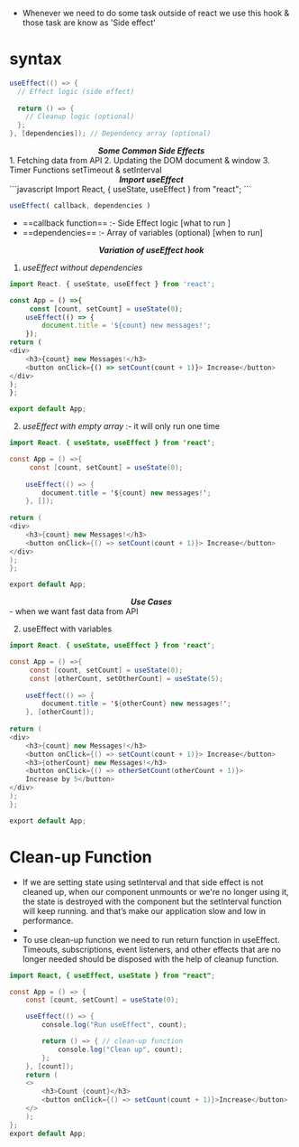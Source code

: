 - Whenever we need to do some task outside of react we use this hook & those task are know as 'Side effect'

# syntax
```java
useEffect(() => {
  // Effect logic (side effect)
  
  return () => {
    // Cleanup logic (optional)
  };
}, [dependencies]); // Dependency array (optional)
```

<center><b><i>Some Common Side Effects</i></b></center>
1. Fetching data from API
2. Updating the DOM document & window
3. Timer Functions setTimeout & setInterval

<center><b><i>Import useEffect</i></b></center>
```javascript
Import React, { useState, useEffect } from "react";
```


```javascript
useEffect( callback, dependencies )
```
- ==callback function== :- Side Effect logic  [what to run ]
- ==dependencies== :- Array of variables (optional) [when to run]

<center><b><i>Variation of useEffect hook</i></b></center>

1. *useEffect without dependencies*
```javascript
import React. { useState, useEffect } from 'react';

const App = () =>{
	 const [count, setCount] = useState(0);
	useEffect(() => {
		document.title = '${count} new messages!';
	});
return (
<div>
	<h3>{count} new Messages!</h3>
	<button onClick={() => setCount(count + 1)}> Increase</button>
</div>
);
};

export default App;
```

2. *useEffect with empty array* :- it will only run one time
```java
import React. { useState, useEffect } from 'react';

const App = () =>{
	 const [count, setCount] = useState(0);
	 
	useEffect(() => {
		document.title = '${count} new messages!';
	}, []);
	
return (
<div>
	<h3>{count} new Messages!</h3>
	<button onClick={() => setCount(count + 1)}> Increase</button>
</div>
);
};

export default App;
```

<center><b><i>Use Cases</i></b></center>
- when we want fast data from API

2. useEffect with variables
```java
import React. { useState, useEffect } from 'react';

const App = () =>{
	 const [count, setCount] = useState(0);
	 const [otherCount, setOtherCount] = useState(5);
	 
	useEffect(() => {
		document.title = '${otherCount} new messages!';
	}, [otherCount]);
	
return (
<div>
	<h3>{count} new Messages!</h3>
	<button onClick={() => setCount(count + 1)}> Increase</button>
	<h3>{otherCount} new Messages!</h3>
	<button onClick={() => otherSetCount(otherCount + 1)}>
	Increase by 5</button>
</div>
);
};

export default App;
```

# Clean-up Function

- If we are setting state using setInterval and that side effect is not cleaned up, when our component unmounts or we're no longer using it, the state is destroyed with the component but the setInterval function will keep running. and that’s make our application slow and low in performance.
- 
- To use clean-up function we need to run return function in useEffect. Timeouts, subscriptions, event listeners, and other effects that are no longer needed should be disposed with the help of cleanup function.

```java
import React, { useEffect, useState } from "react";

const App = () => {
	const [count, setCount] = useState(0);

	useEffect(() => {
		console.log("Run useEffect", count);

		return () => { // clean-up function
			console.log("Clean up", count);
		};
	}, [count]);
	return (
	<>
		<h3>Count {count}</h3>
		<button onClick={() => setCount(count + 1)}>Increase</button>
	</>
	);
};
export default App;
```
